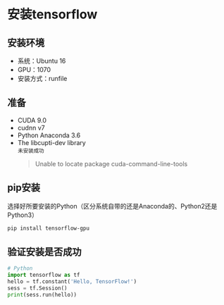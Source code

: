 # 安装tensorflow

## 安装环境

- 系统：Ubuntu 16
- GPU：1070
- 安装方式：runfile

## 准备

- CUDA 9.0
- cudnn v7
- Python Anaconda 3.6
- The libcupti-dev library \
  `未安装成功`
  > Unable to locate package cuda-command-line-tools

## pip安装
选择好所要安装的Python（区分系统自带的还是Anaconda的、Python2还是Python3）
``` bash
pip install tensorflow-gpu
```
## 验证安装是否成功

``` python
# Python
import tensorflow as tf
hello = tf.constant('Hello, TensorFlow!')
sess = tf.Session()
print(sess.run(hello))
```



